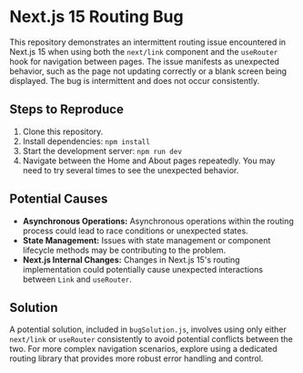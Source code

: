# Next.js 15 Routing Bug

This repository demonstrates an intermittent routing issue encountered in Next.js 15 when using both the `next/link` component and the `useRouter` hook for navigation between pages.  The issue manifests as unexpected behavior, such as the page not updating correctly or a blank screen being displayed.  The bug is intermittent and does not occur consistently.

## Steps to Reproduce

1. Clone this repository.
2. Install dependencies: `npm install`
3. Start the development server: `npm run dev`
4. Navigate between the Home and About pages repeatedly. You may need to try several times to see the unexpected behavior.

## Potential Causes

* **Asynchronous Operations:**  Asynchronous operations within the routing process could lead to race conditions or unexpected states.
* **State Management:** Issues with state management or component lifecycle methods may be contributing to the problem.
* **Next.js Internal Changes:** Changes in Next.js 15's routing implementation could potentially cause unexpected interactions between `Link` and `useRouter`.

## Solution

A potential solution, included in `bugSolution.js`, involves using only either `next/link` or `useRouter` consistently to avoid potential conflicts between the two.  For more complex navigation scenarios, explore using a dedicated routing library that provides more robust error handling and control. 